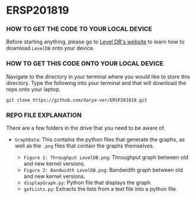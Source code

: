 # ERSP201819

### HOW TO GET THE CODE TO YOUR LOCAL DEVICE

Before starting anything, please go to [Level DB's website](https://github.com/google/leveldb) to learn
how to download `LevelDB` onto your device. 

### HOW TO GET THIS CODE ONTO YOUR LOCAL DEVICE

Navigate to the directory in your terminal where you would like to store this directory. 
Type the following into your terminal and that will download the repo onto your laptop. 

```git clone https://github.com/darya-ver/ERSP201819.git ```

### REPO FILE EXPLANATION

There are a few folders in the drive that you need to be aware of. 

* `GraphData`: This contains the python files that generate the graphs, as well as 
the `.png` files that contain the graphs themselves. 

    * `Figure 1: Throughput LevelDB.png`: Throughput graph between old and new kernel versions.
    * `Figure 2: Bandwidth LevelDB.png`: Bandwidth graph between old and new kernel versions.
    * `displayGraph.py`: Python file that displays the graph
    * `getLists.py`: Extracts the lists from a text file into a python file.

